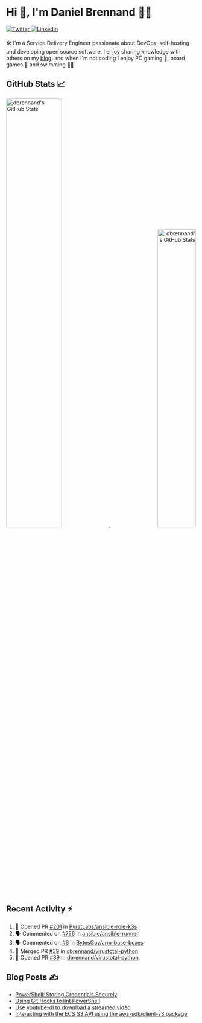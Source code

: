 # Hi 👋, I'm Daniel Brennand 👨‍💻

<a href="https://twitter.com/dbrenuk" target="_blank">
<img src="https://img.shields.io/badge/twitter-%2300acee.svg?&style=for-the-badge&logo=twitter&logoColor=white" alt="Twitter" style="margin-bottom: 5px;" />
</a>
<a href="https://linkedin.com/in/dbrenuk" target="_blank">
<img src="https://img.shields.io/badge/linkedin-%231E77B5.svg?&style=for-the-badge&logo=linkedin&logoColor=white" alt="Linkedin" style="margin-bottom: 5px;" />
</a>

🛠 I'm a Service Delivery Engineer passionate about DevOps, self-hosting and developing open source software. I enjoy sharing knowledge with others on my [blog](https://danielbrennand.com/blog/), and when I'm not coding I enjoy PC gaming 👾, board games 🎲 and swimming 🏊‍♂️

## GitHub Stats 📈

<p>
    <a align="left" href="https://github.com/dbrennand/dbrennand">
        <img alt="dbrennand's GitHub Stats"  width="54%" src="https://github-readme-stats.vercel.app/api?username=dbrennand&show_icons=true&count_private=true&hide_border=true&theme=dark">
    </a>
    <a align="right" href="https://github.com/dbrennand/dbrennand">
        <img alt="dbrennand's GitHub Stats"  width="45%" src="https://github-readme-stats.vercel.app/api/top-langs/?username=dbrennand&hide_border=true&layout=compact&theme=dark">
    </a>
</p>

## Recent Activity ⚡

<!--START_SECTION:activity-->
1. 💪 Opened PR [#201](https://github.com/PyratLabs/ansible-role-k3s/pull/201) in [PyratLabs/ansible-role-k3s](https://github.com/PyratLabs/ansible-role-k3s)
2. 🗣 Commented on [#756](https://github.com/ansible/ansible-runner/issues/756) in [ansible/ansible-runner](https://github.com/ansible/ansible-runner)
3. 🗣 Commented on [#6](https://github.com/BytesGuy/arm-base-boxes/issues/6) in [BytesGuy/arm-base-boxes](https://github.com/BytesGuy/arm-base-boxes)
4. 🎉 Merged PR [#39](https://github.com/dbrennand/virustotal-python/pull/39) in [dbrennand/virustotal-python](https://github.com/dbrennand/virustotal-python)
5. 💪 Opened PR [#39](https://github.com/dbrennand/virustotal-python/pull/39) in [dbrennand/virustotal-python](https://github.com/dbrennand/virustotal-python)
<!--END_SECTION:activity-->

## Blog Posts ✍

<!-- BLOG-POST-LIST:START -->
- [PowerShell: Storing Credentials Securely](https://danielbrennand.com/blog/powershell-storing-credentials/)
- [Using Git Hooks to lint PowerShell](https://danielbrennand.com/blog/git-hook-powershell/)
- [Use youtube-dl to download a streamed video](https://danielbrennand.com/blog/download-streamed-video/)
- [Interacting with the ECS S3 API using the aws-sdk/client-s3 package](https://danielbrennand.com/blog/aws-sdk-s3/)
<!-- BLOG-POST-LIST:END -->
